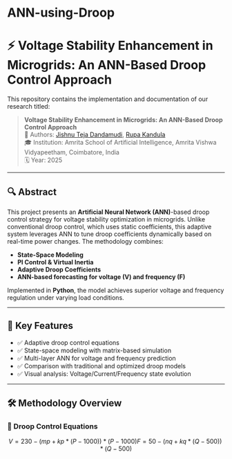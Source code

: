 # ANN-using-Droop

# ⚡ Voltage Stability Enhancement in Microgrids: An ANN-Based Droop Control Approach

This repository contains the implementation and documentation of our research titled:

> **Voltage Stability Enhancement in Microgrids: An ANN-Based Droop Control Approach**  
> 🧠 Authors: [Jishnu Teja Dandamudi](mailto:djishnuteja2006@gmail.com), [Rupa Kandula](mailto:rupakandula21@gmail.com)  
> 🎓 Institution: Amrita School of Artificial Intelligence, Amrita Vishwa Vidyapeetham, Coimbatore, India  
> 🗓️ Year: 2025  

---

## 🔍 Abstract

This project presents an **Artificial Neural Network (ANN)**-based droop control strategy for voltage stability optimization in microgrids. Unlike conventional droop control, which uses static coefficients, this adaptive system leverages ANN to tune droop coefficients dynamically based on real-time power changes. The methodology combines:
- **State-Space Modeling**
- **PI Control & Virtual Inertia**
- **Adaptive Droop Coefficients**
- **ANN-based forecasting for voltage (V) and frequency (F)**

Implemented in **Python**, the model achieves superior voltage and frequency regulation under varying load conditions.

---

## 🧠 Key Features

- ✅ Adaptive droop control equations
- ✅ State-space modeling with matrix-based simulation
- ✅ Multi-layer ANN for voltage and frequency prediction
- ✅ Comparison with traditional and optimized droop models
- ✅ Visual analysis: Voltage/Current/Frequency state evolution

---

## 🛠 Methodology Overview

### 🔄 Droop Control Equations
```math
V = 230 - (mp + kp * (P - 1000)) * (P - 1000)

F = 50  - (nq + kq * (Q - 500)) * (Q - 500)
```
